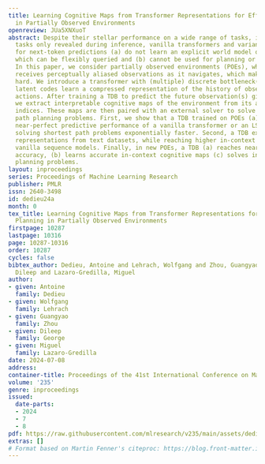 ```yaml
---
title: Learning Cognitive Maps from Transformer Representations for Efficient Planning
  in Partially Observed Environments
openreview: JUa5XNXuoT
abstract: Despite their stellar performance on a wide range of tasks, including in-context
  tasks only revealed during inference, vanilla transformers and variants trained
  for next-token predictions (a) do not learn an explicit world model of their environment
  which can be flexibly queried and (b) cannot be used for planning or navigation.
  In this paper, we consider partially observed environments (POEs), where an agent
  receives perceptually aliased observations as it navigates, which makes path planning
  hard. We introduce a transformer with (multiple) discrete bottleneck(s), TDB, whose
  latent codes learn a compressed representation of the history of observations and
  actions. After training a TDB to predict the future observation(s) given the history,
  we extract interpretable cognitive maps of the environment from its active bottleneck(s)
  indices. These maps are then paired with an external solver to solve (constrained)
  path planning problems. First, we show that a TDB trained on POEs (a) retains the
  near-perfect predictive performance of a vanilla transformer or an LSTM while (b)
  solving shortest path problems exponentially faster. Second, a TDB extracts interpretable
  representations from text datasets, while reaching higher in-context accuracy than
  vanilla sequence models. Finally, in new POEs, a TDB (a) reaches near-perfect in-context
  accuracy, (b) learns accurate in-context cognitive maps (c) solves in-context path
  planning problems.
layout: inproceedings
series: Proceedings of Machine Learning Research
publisher: PMLR
issn: 2640-3498
id: dedieu24a
month: 0
tex_title: Learning Cognitive Maps from Transformer Representations for Efficient
  Planning in Partially Observed Environments
firstpage: 10287
lastpage: 10316
page: 10287-10316
order: 10287
cycles: false
bibtex_author: Dedieu, Antoine and Lehrach, Wolfgang and Zhou, Guangyao and George,
  Dileep and Lazaro-Gredilla, Miguel
author:
- given: Antoine
  family: Dedieu
- given: Wolfgang
  family: Lehrach
- given: Guangyao
  family: Zhou
- given: Dileep
  family: George
- given: Miguel
  family: Lazaro-Gredilla
date: 2024-07-08
address:
container-title: Proceedings of the 41st International Conference on Machine Learning
volume: '235'
genre: inproceedings
issued:
  date-parts:
  - 2024
  - 7
  - 8
pdf: https://raw.githubusercontent.com/mlresearch/v235/main/assets/dedieu24a/dedieu24a.pdf
extras: []
# Format based on Martin Fenner's citeproc: https://blog.front-matter.io/posts/citeproc-yaml-for-bibliographies/
---
```

